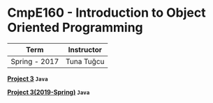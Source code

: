 # CmpE160 - Introduction to Object Oriented Programming

Term | Instructor
-----| ----------
Spring - 2017 | Tuna Tuğcu

**[Project 3](https://github.com/bekir96/BOUN_PROJECTS/tree/master/CMPE160/Project3) `Java`**

**[Project 3(2019-Spring)](https://github.com/bekir96/BOUN_PROJECTS/tree/master/CMPE160/PuzzLeGame) `Java`**
